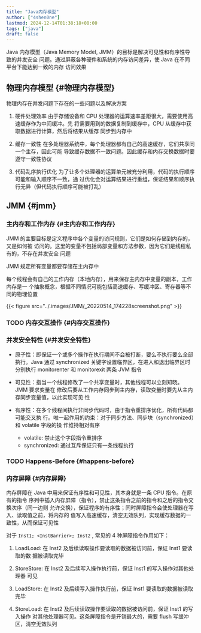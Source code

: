 ```yaml
---
title: "Java内存模型"
author: ["4shen0ne"]
lastmod: 2024-12-14T01:38:18+08:00
tags: ["java"]
draft: false
---
```


Java 内存模型（Java Memory Model, JMM）的目标是解决可见性和有序性导致的并发安全
问题。通过屏蔽各种硬件和系统的内存访问差异，使 Java 在不同平台下能达到一致的内存
访问效果


## 物理内存模型 {#物理内存模型}

物理内存在并发问题下存在的一些问题以及解决方案

1.  硬件处理效率
    由于存储设备和 CPU 处理器的运算速率差距很大，需要使用高速缓存作为中间缓冲。先
    将需要用到的数据复制到缓存中，CPU 从缓存中获取数据进行计算，然后将结果从缓存
    同步到内存中

2.  缓存一致性
    在多处理器系统中，每个处理器都有自己的高速缓存，它们共享同一个主存，因此可能
    导致缓存数据不一致问题。因此缓存和内存交换数据时要遵守一致性协议

3.  代码乱序执行优化
    为了让多个处理器的运算单元被充分利用，代码的执行顺序可能和输入顺序不一致，通
    过优化会对运算结果进行重组，保证结果和顺序执行无异（但代码执行顺序可能被打乱）


## JMM {#jmm}


### 主内存和工作内存 {#主内存和工作内存}

JMM 的主要目标是定义程序中各个变量的访问规则，它们是如何存储到内存的，又是如何被
访问的。这里的变量不包括局部变量和方法参数，因为它们是线程私有的，不存在并发安全
问题

JMM 规定所有变量都要存储在主内存中

每个线程会有自己的工作内存（本地内存），用来保存主内存中变量的副本，工作内存是一
个抽象概念，根据不同情况可能包括高速缓存、写缓冲区、寄存器等不同的物理位置

{{< figure src="../.images/JMM/_20220514_174228screenshot.png" >}}


### <span class="org-todo todo TODO">TODO</span> 内存交互操作 {#内存交互操作}


### 并发安全特性 {#并发安全特性}

-   原子性：即保证一个或多个操作在执行期间不会被打断，要么不执行要么全部执行。Java
    通过 synchronized 关键字设置临界区，在进入和退出临界区时分别执行 monitorenter
    和 monitorexit 两条 JVM 指令

-   可见性：指当一个线程修改了一个共享变量时，其他线程可以立刻知晓。JMM 要求变量在
    修改后要从工作内存同步到主内存，读取变量时要先从主内存同步变量值，以此实现可见
    性

-   有序性：在多个线程间执行非同步代码时，由于指令重排序优化，所有代码都可能交叉执
    行。唯一起作用的约束：对于同步方法、同步块（synchronized）和 volatile 字段的操
    作维持相对有序
    -   volatile: 禁止这个字段指令重排序
    -   synchronized: 通过互斥保证只有一条线程执行


### <span class="org-todo todo TODO">TODO</span> Happens-Before {#happens-before}


### 内存屏障 {#内存屏障}

内存屏障在 Java 中用来保证有序性和可见性，其本身就是一条 CPU 指令。在原有的指令
序列中插入内存屏障（指令），禁止这条指令之前的指令和之后的指令交换次序（同一边则
允许交换），保证程序的有序性；同时屏障指令会使处理器在写入、读取值之前，将内存的
值写入高速缓存，清空无效队列，实现缓存数据的一致性，从而保证可见性

对于 `Inst1; <InstBarrier>; Inst2` , 常见的 4 种屏障指令作用如下：

1.  LoadLoad: 在 Inst2 及后续读取操作要读取的数据被访问前，保证 Inst1 要读取的数
    据被读取完毕

2.  StoreStore: 在 Inst2 及后续写入操作执行前，保证 Inst1 的写入操作对其他处理器
    可见

3.  LoadStore: 在 Inst2 及后续写入操作执行前，保证 Inst1 要读取的数据被读取完毕

4.  StoreLoad: 在 Inst2 及后续读取操作要读取的数据被访问前，保证 Inst1 的写入操作
    对其他处理器可见。这条屏障指令是开销最大的，需要 flush 写缓冲区，清空无效队列
